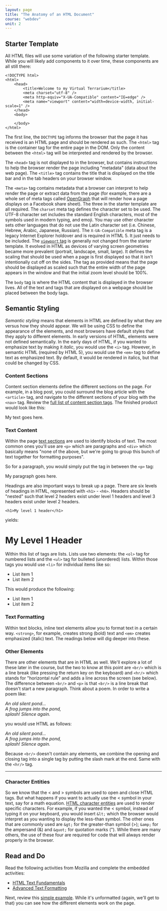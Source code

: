 ```yaml
---
layout: page
title: "The Anatomy of an HTML Document"
course: "webdev"
unit: 2
---
```


## Starter Template
All HTML files will use some variation of the following starter template. While you will likely add components to it over time, these components are all still there:

	<!DOCTYPE html>
	<html>
		<head>
			<title>Welcome to my Virtual Terrarium</title>
			<meta charset="utf-8" />
			<meta http-equiv="X-UA-Compatible" content="IE=edge" />
			<meta name="viewport" content="width=device-width, initial-scale=1" />
		</head>
		<body>
		
		</body>
	</html>

The first line, the ```DOCTYPE``` tag informs the browser that the page it has received is an HTML page and should be rendered as such. The ```<html>``` tag is the container tag for the entire page in the DOM. Only the content between the ```<html>``` tag will be interpreted and rendered by the browser.

The ```<head>``` tag is not displayed to in the browser, but contains instructions to help the browser render the page including "metadata" (data about the web page). The ```<title>``` tag contains the title that is displayed on the title bar and in the tab headers on your browser window.

The ```<meta>``` tag contains metadata that a browser can interpret to help render the page or extract data from the page (for example, there are a whole set of meta tags called [OpenGraph](https://developers.facebook.com/docs/sharing/webmasters/) that will render how a page displays on a Facebook share sheet). The three in the starter template are all required. The ```charset``` meta tag defines the character set to be used. The UTF-8 character set includes the standard English characters, most of the symbols used in modern typing, and emoji. You may use other character sets other languages that do not use the Latin character set (i.e. Chinese, Hebrew, Arabic, Japanese, Russian). The ```X-UA-Compatible``` meta tag is a legacy Internet Explorer holdover and is required in HTML 5. It just needs to be included. The [```viewport``` tag](https://developer.mozilla.org/en-US/docs/Web/HTML/Viewport_meta_tag) is generally not changed from the starter template. It evolved in HTML as devices of varying screen geometries became more prevalent (portrait, landscape, small, large). It defines the scaling that should be used when a page is first displayed so that it isn't intentionally cut off on the sides. The tag as provided means that the page should be displayed as scaled such that the entire width of the page appears in the window and that the initial zoom level should be 100%.

The ```body``` tag is where the HTML content that is displayed in the browser lives. All of the text and tags that are displayed on a webpage should be placed between the body tags.

## Semantic Styling
_Semantic styling_ means that elements in HTML are defined by what they are versus how they should appear. We will be using CSS to define the appearance of the elements, and most browsers have default styles that they apply to different elements. In early versions of HTML, elements were not defined semantically. In the early days of HTML, if you wanted to emphasize text by making it _italic_, you would use the ```<i>``` tag. However, in semantic HTML (required by HTML 5), you would use the ```<em>``` tag to define text as emphasized text. By default, it would be rendered in italics, but that could be changed by CSS. 

### Content Sections
Content section elements define the different sections on the page. For example, in a blog post, you could surround the blog article with the ```<article>``` tag, and navigate to the different sections of your blog with the ```<nav>``` tag. Review the [full list of content section tags](https://developer.mozilla.org/en-US/docs/Web/HTML/Element#content_sectioning). The finished product would look like this:
	<article>
		My text goes here.
	</article>

### Text Content
Within the page [text sections](https://developer.mozilla.org/en-US/docs/Web/HTML/Element#text_content) are used to identify blocks of text. The most common ones you'll use are ```<p>``` which are paragraphs and ```<div>``` which basically means "none of the above, but we're going to group this bunch of text together for formatting purposes". 

So for a paragraph, you would simply put the tag in between the ```<p>``` tag:
	<p>My paragraph goes here.</p>
	
Headings are also important ways to break up a page. There are six levels of headings in HTML, represented with ```<h1>``` - ```<h6>```. Headers should be "nested" such that level 2 headers exist under level 1 headers and level 3 headers exist under level 2 headers.

	<h1>My level 1 header</h1>
	
yields:

<h1>My Level 1 Header</h1>

Within this list of tags are lists. Lists use two elements: the ```<ol>``` tag for numbered lists and the ```<ul>``` tag for bulleted (unordered) lists. Within those tags you would use ```<li>``` for individual items like so:
	<ul>
		<li>List item 1</li>
		<li>List item 2</li>
	</ul>

This would produce the following:
<ul>
<li>List item 1</li>
<li>List item 2</li>
</ul>

### Text Formatting
Within text blocks, inline text elements allow you to format text in a certain way. ```<strong>```, for example, creates strong (bold) text and ```<em>``` creates emphasized (italic) text. The readings below will dig deeper into these.

### Other Elements
There are other elements that are in HTML as well. We'll explore a lot of these later in the course, but the two to know at this point are ```<br/>``` which is a line break (like pressing the return key on the keyboard) and ```<hr/>``` which stands for "horizontal rule" and adds a line across the screen (see below). The difference between ```<br/>``` and ```<p>``` is that ```<br/>``` is a line break that doesn't start a new paragraph. Think about a poem. In order to write a poem like:
<p><em>An old silent pond...<br/>
A frog jumps into the pond,<br/>
splash! Silence again.</em></p>

you would use HTML as follows:
	<p>
		<em>An old silent pond...<br/>
		A frog jumps into the pond,<br/>
		splash! Silence again.</em>
	</p>

Because ```<br/>``` doesn't contain any elements, we combine the opening and closing tag into a single tag by putting the slash mark at the end. Same with the ```<hr/>``` tag.

<hr>

### Character Entities
So we know that the &lt; and &gt; symbols are used to open and close HTML tags. But what happens if you want to actually use the &lt; symbol in your text, say for a math equation. [HTML character entities](https://developer.mozilla.org/en-US/docs/Glossary/Entity) are used to render specific characters. For example, if you wanted the &lt; symbol, instead of typing it on your keyboard, you would insert ```&lt;``` which the browser would interpret as you wanting to display the less-than symbol. The other ones that are commonly used are ```&gt;``` for the greater-than symbol (&gt;); ```&amp;``` for the ampersand (&amp;) and ```&quot;``` for quotation marks ("). While there are many others, the use of these four are required for code that will always render properly in the browser.

## Read and Do
Read the following activities from Mozilla and complete the embedded activities:
* [HTML Text Fundamentals](https://developer.mozilla.org/en-US/docs/Learn/HTML/Introduction_to_HTML/HTML_text_fundamentals)
* [Advanced Text Formatting](https://developer.mozilla.org/en-US/docs/Learn/HTML/Introduction_to_HTML/Advanced_text_formatting)

Next, review this [simple example](https://codepen.io/mjsamberg/pen/YzGRWLV?editors=1000). While it's unformatted (again, we'll get to that) you can see how the different elements work on the page.

